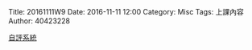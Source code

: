 Title: 20161111W9
Date: 2016-11-11 12:00
Category: Misc
Tags: 上課內容
Author: 40423228

<p><a href="https://ethercalc.org/sde741ot61o4">自評系統</a></p>
